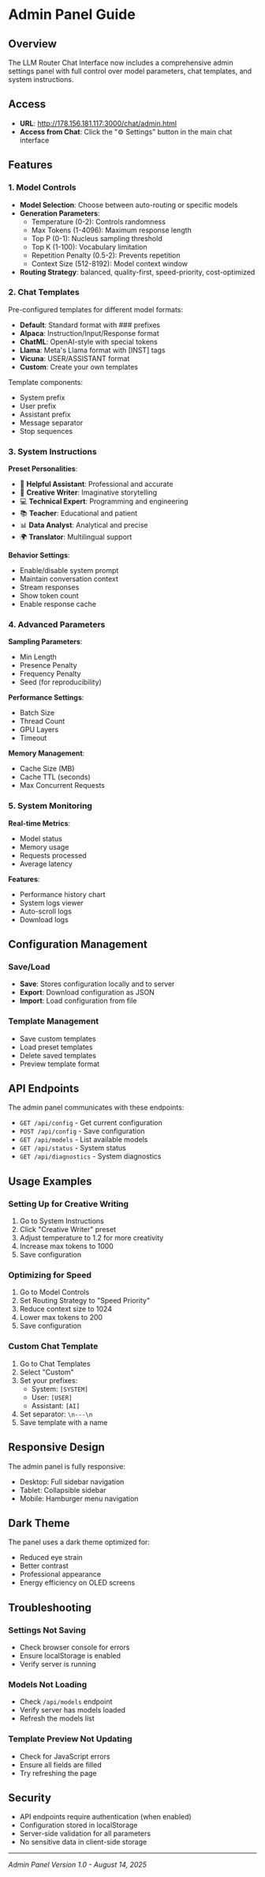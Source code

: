 # Admin Panel Guide

## Overview

The LLM Router Chat Interface now includes a comprehensive admin settings panel with full control over model parameters, chat templates, and system instructions.

## Access

- **URL**: http://178.156.181.117:3000/chat/admin.html
- **Access from Chat**: Click the "⚙️ Settings" button in the main chat interface

## Features

### 1. Model Controls
- **Model Selection**: Choose between auto-routing or specific models
- **Generation Parameters**:
  - Temperature (0-2): Controls randomness
  - Max Tokens (1-4096): Maximum response length
  - Top P (0-1): Nucleus sampling threshold
  - Top K (1-100): Vocabulary limitation
  - Repetition Penalty (0.5-2): Prevents repetition
  - Context Size (512-8192): Model context window
- **Routing Strategy**: balanced, quality-first, speed-priority, cost-optimized

### 2. Chat Templates
Pre-configured templates for different model formats:
- **Default**: Standard format with ### prefixes
- **Alpaca**: Instruction/Input/Response format
- **ChatML**: OpenAI-style with special tokens
- **Llama**: Meta's Llama format with [INST] tags
- **Vicuna**: USER/ASSISTANT format
- **Custom**: Create your own templates

Template components:
- System prefix
- User prefix
- Assistant prefix
- Message separator
- Stop sequences

### 3. System Instructions
**Preset Personalities**:
- 🤝 **Helpful Assistant**: Professional and accurate
- 🎨 **Creative Writer**: Imaginative storytelling
- 💻 **Technical Expert**: Programming and engineering
- 📚 **Teacher**: Educational and patient
- 📊 **Data Analyst**: Analytical and precise
- 🌍 **Translator**: Multilingual support

**Behavior Settings**:
- Enable/disable system prompt
- Maintain conversation context
- Stream responses
- Show token count
- Enable response cache

### 4. Advanced Parameters

**Sampling Parameters**:
- Min Length
- Presence Penalty
- Frequency Penalty
- Seed (for reproducibility)

**Performance Settings**:
- Batch Size
- Thread Count
- GPU Layers
- Timeout

**Memory Management**:
- Cache Size (MB)
- Cache TTL (seconds)
- Max Concurrent Requests

### 5. System Monitoring

**Real-time Metrics**:
- Model status
- Memory usage
- Requests processed
- Average latency

**Features**:
- Performance history chart
- System logs viewer
- Auto-scroll logs
- Download logs

## Configuration Management

### Save/Load
- **Save**: Stores configuration locally and to server
- **Export**: Download configuration as JSON
- **Import**: Load configuration from file

### Template Management
- Save custom templates
- Load preset templates
- Delete saved templates
- Preview template format

## API Endpoints

The admin panel communicates with these endpoints:
- `GET /api/config` - Get current configuration
- `POST /api/config` - Save configuration
- `GET /api/models` - List available models
- `GET /api/status` - System status
- `GET /api/diagnostics` - System diagnostics

## Usage Examples

### Setting Up for Creative Writing
1. Go to System Instructions
2. Click "Creative Writer" preset
3. Adjust temperature to 1.2 for more creativity
4. Increase max tokens to 1000
5. Save configuration

### Optimizing for Speed
1. Go to Model Controls
2. Set Routing Strategy to "Speed Priority"
3. Reduce context size to 1024
4. Lower max tokens to 200
5. Save configuration

### Custom Chat Template
1. Go to Chat Templates
2. Select "Custom"
3. Set your prefixes:
   - System: `[SYSTEM]`
   - User: `[USER]`
   - Assistant: `[AI]`
4. Set separator: `\n---\n`
5. Save template with a name

## Responsive Design

The admin panel is fully responsive:
- Desktop: Full sidebar navigation
- Tablet: Collapsible sidebar
- Mobile: Hamburger menu navigation

## Dark Theme

The panel uses a dark theme optimized for:
- Reduced eye strain
- Better contrast
- Professional appearance
- Energy efficiency on OLED screens

## Troubleshooting

### Settings Not Saving
- Check browser console for errors
- Ensure localStorage is enabled
- Verify server is running

### Models Not Loading
- Check `/api/models` endpoint
- Verify server has models loaded
- Refresh the models list

### Template Preview Not Updating
- Check for JavaScript errors
- Ensure all fields are filled
- Try refreshing the page

## Security

- API endpoints require authentication (when enabled)
- Configuration stored in localStorage
- Server-side validation for all parameters
- No sensitive data in client-side storage

---

*Admin Panel Version 1.0 - August 14, 2025*